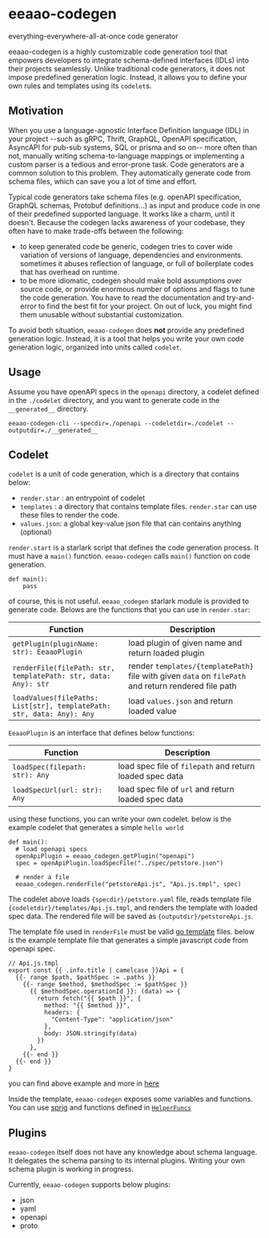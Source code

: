 # eeaao-codegen

everything-everywhere-all-at-once code generator

eeaao-codegen is a highly customizable code generation tool that empowers developers to integrate schema-defined
interfaces (IDLs) into their projects seamlessly. Unlike traditional code generators, it does not impose predefined
generation logic. Instead, it allows you to define your own rules and templates using its `codelet`s.

## Motivation

When you use a language-agnostic Interface Definition language (IDL) in your project --such as gRPC, Thrift, GraphQL,
OpenAPI specification, AsyncAPI for pub-sub systems, SQL or prisma and so on-- more often than not, manually writing
schema-to-language
mappings or implementing a custom parser is a tedious and error-prone task. Code generators are a common solution to
this
problem. They automatically generate code from schema files, which can save you a lot of time and effort.

Typical code generators take schema files (e.g. openAPI specification, GraphQL schemas, Protobuf definitions...) as
input and
produce code in one of their predefined supported language. It works like a charm, until it doesn't. Because the
codegen lacks awareness of your codebase, they often have to make trade-offs between the following:

- to keep generated code be generic, codegen tries to cover wide variation of versions of language, dependencies and
  environments. sometimes it abuses reflection of language, or full of boilerplate codes that has overhead on runtime.
- to be more idiomatic, codegen should make bold assumptions over source code, or provide enormous number of options and
  flags to tune the code generation. You have to read the documentation and try-and-error to find the best fit for
  your project. On out of luck, you might find them unusable without substantial customization.

To avoid both situation, `eeaao-codegen` does **not** provide any predefined generation logic. Instead, it is a tool
that
helps you write your own code generation logic, organized into units called `codelet`.

## Usage

Assume you have openAPI specs in the `openapi` directory, a codelet defined in the `./codelet` directory, and
you want to generate code in the `__generated__` directory.

```
eeaao-codegen-cli --specdir=./openapi --codeletdir=./codelet --outputdir=./__generated__
```

## Codelet

`codelet` is a unit of code generation, which is a directory that contains below:

- `render.star` : an entrypoint of codelet
- `templates` : a directory that contains template files. `render.star` can use these files to render the code.
- `values.json`: a global key-value json file that can contains anything (optional)

`render.start` is a starlark script that defines the code generation process. It must have a `main()` function.
`eeaao-codegen`
calls `main()` function on code generation.

```starlark
def main():
    pass
```

of course, this is not useful. `eeaao_codegen` starlark module is provided to generate code. Belows are the functions
that you can use in `render.star`:

| Function                                                              | Description                                                                                          |
|-----------------------------------------------------------------------|------------------------------------------------------------------------------------------------------|
| `getPlugin(pluginName: str): EeaaoPlugin`                             | load plugin of given name and return loaded plugin                                                   |
| `renderFile(filePath: str, templatePath: str, data: Any): str`        | render `templates/{templatePath}` file with given `data` on `filePath` and return rendered file path |
| `loadValues(filePaths: List[str], templatePath: str, data: Any): Any` | load `values.json` and return loaded value                                                           |

`EeaaoPlugin` is an interface that defines below functions:

| Function                       | Description                                              |
|--------------------------------|----------------------------------------------------------|
| `loadSpec(filepath: str): Any` | load spec file of `filepath` and return loaded spec data |
| `loadSpecUrl(url: str): Any`   | load spec file of `url` and return loaded spec data      |

using these functions, you can write your own codelet. below is the example codelet that generates a simple `hello world`

```starlark
def main():
  # load openapi specs
  openApiPlugin = eeaao_codegen.getPlugin("openapi")
  spec = openApiPlugin.loadSpecFile("../spec/petstore.json")

  # render a file
  eeaao_codegen.renderFile("petstoreApi.js", "Api.js.tmpl", spec)
```

The codelet above loads `{specdir}/petstore.yaml` file, reads template file
`{codeletdir}/templates/Api.js.tmpl`, and
renders the template with loaded spec data. The rendered file will be saved as `{outputdir}/petstoreApi.js`.

The template file used in `renderFile` must be valid [go template](https://pkg.go.dev/text/template) files. below is the
example template file that generates a simple javascript code from openapi spec.

```gotemplate
// Api.js.tmpl
export const {{ .info.title | camelcase }}Api = {
  {{- range $path, $pathSpec := .paths }}
    {{- range $method, $methodSpec := $pathSpec }}
      {{ $methodSpec.operationId }}: (data) => {
        return fetch("{{ $path }}", {
          method: "{{ $method }}",
          headers: {
            "Content-Type": "application/json"
          },
          body: JSON.stringify(data)
        })
      },
    {{- end }}
  {{- end }}
}

```

you can find above example and more in [here](./example/openapi-v3/js)

Inside the template, `eeaao-codegen` exposes some variables and functions. You can
use [sprig](https://masterminds.github.io/sprig/)
and functions defined in [`HelperFuncs`](https://pkg.go.dev/github.com/palindrom615/eeaao-codegen)

## Plugins

`eeaao-codegen` itself does not have any knowledge about schema language. It delegates the schema parsing to
its internal plugins. Writing your own schema plugin is working in progress.

Currently, `eeaao-codegen` supports below plugins:

- json
- yaml
- openapi
- proto
